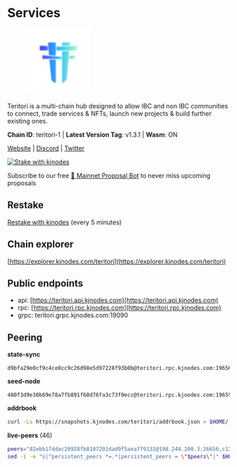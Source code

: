 # Services

<figure><img src="https://raw.githubusercontent.com/kj89/cosmos-images/main/logos/teritori.png" width="150" alt=""><figcaption></figcaption></figure>

Teritori is a multi-chain hub designed to allow IBC and non IBC communities  to connect, trade services & NFTs, launch new projects & build further existing ones.

**Chain ID**: teritori-1 | **Latest Version Tag**: v1.3.1 | **Wasm**: ON

[Website](https://teritori.com) | [Discord](https://discord.gg/teritori) | [Twitter](https://twitter.com/TeritoriNetwork)

[![Stake with kjnodes](https://i.ibb.co/cr44Q8j/button-stake-with-kjnodes.png)](https://restake.app/teritori/torivaloper184ln03hkpt75uhrrr26f66kvcqvf4yn4nc2xjm)

Subscribe to our free [🤖 Mainnet Proposal Bot](https://t.me/kjnodes_proposal_bot) to never miss upcoming proposals

## Restake

[Restake with kjnodes](https://restake.app/teritori/torivaloper184ln03hkpt75uhrrr26f66kvcqvf4yn4nc2xjm) (every 5 minutes)
## Chain explorer
[https://explorer.kjnodes.com/teritori](https://explorer.kjnodes.com/teritori)

## Public endpoints

* api: [https://teritori.api.kjnodes.com](https://teritori.api.kjnodes.com)
* rpc: [https://teritori.rpc.kjnodes.com](https://teritori.rpc.kjnodes.com)
* grpc: teritori.grpc.kjnodes.com:19090

## Peering

**state-sync**

```text
d9bfa29e0cf9c4ce0cc9c26d98e5d97228f93b0b@teritori.rpc.kjnodes.com:19656
```

**seed-node**

```text
400f3d9e30b69e78a7fb891f60d76fa3c73f0ecc@teritori.rpc.kjnodes.com:19659
```

**addrbook**
```bash
curl -Ls https://snapshots.kjnodes.com/teritori/addrbook.json > $HOME/.teritorid/config/addrbook.json
```

**live-peers** (46)
```bash
peers="82ebb17ddac20928fb8107201dad9f5aea7f9132@198.244.200.3:26656,c124ce0b508e8b9ed1c5b6957f362225659b5343@169.155.168.57:26656,526d8c7c44f59be9a39d7463c576b68c0db23174@65.108.234.23:15956,1e08fefb7e8851490d40e804df76d1ac33cb1f0a@38.146.3.175:15956,44b2bf9d970aece0531d3d939c5c546a7ac9201a@34.219.76.190:26656,106490318e51355bc6d72e7941a0080f8b8256b9@185.16.39.14:26656,63c28f10976800fd783930067d3d3a4eef358b28@173.215.85.171:20070,e1b058e5cfa2b836ddaa496b10911da62dcf182e@138.201.8.248:26656,0e189bbc6db606a14950a0e59641b798a255c3c8@65.109.37.154:3000,46b7ae20e3cc4264076a91c3601f3894a021a80d@65.108.6.45:36656,ebc272824924ea1a27ea3183dd0b9ba713494f83@95.214.52.139:27166,c12c1ed98ab1f24266980c1f05ed0ca8812ca7aa@95.217.192.230:16656,722b63e6c65628b929f22013dcbcde980210cb44@176.9.127.54:26656,409c8a2b94d3835419127521347355ae47f07dd3@5.181.190.157:27656,0b27217386756577e1eadf00c4169dc8f041e522@51.210.7.219:26656,35de81a10ed992e427e6eb1d0d9ec3622d0f37fe@193.70.47.90:15956,41caa4106f68977e3a5123e56f57934a2d34a1c1@185.16.38.210:27166,2b4f46e601fb4ede2a0c98976337e3afdaa50dac@65.108.238.102:15956,e726816f42831689eab9378d5d577f1d06d25716@176.9.188.21:26656,920f32f409bbb18b641cdc9513545e2e016c2c62@142.132.203.60:26656,b212d5740b2e11e54f56b072dc13b6134650cfb5@134.65.192.81:26656,47a2d6c1c16f68b1c78bb9d11ef265fc961ebe00@65.108.106.172:27656,d956d6180e96c62315a777b1a3ed8f1ebf873e80@38.242.232.202:29656,78815c81331c114cd508dae3a012f0d3e5e2b966@185.119.118.117:3000,0212e8a654e6157f7e1332d0a399b27d02843bdd@65.108.0.93:46656,bdc0136f16ef53e5df84957549c876693345bbd6@51.159.2.19:27229,6085c32b26fb1baa4b16b426f5d56f2fff81cfc7@135.181.165.246:26656,1f858b8cc8e18ef05de79dd470ad29ba29ddbeb7@65.108.77.106:26889,669470aba9778ccccd07127115dcdc30e141d7ae@65.108.232.248:33656,ad347ea1ec920d12ccda2341348bcc89687739ef@88.99.164.158:38026,17308ce7e097819743a01c0d30fedaa27e9f16a4@141.95.65.73:15956,2aab2f1c2c9b2a74c05ff53107f53b9b5cf75e6c@195.189.96.121:51656,60d992aae7c708c097d41829bb3968bce16379e2@51.81.107.95:10756,48980875839186e08e12ebf0d9a2803b45206833@65.109.92.241:38026,b336b83d9bab0b8cf96a3833efcbc196fab63fdd@212.95.51.215:36656,ca0d6b49b304c5f1c629809795f50440d5710b40@159.89.40.188:26656,efe721a953196d8c5f2375b86dcd54285aec565c@51.158.231.48:26656,992b8ab3e7b0ff4025be3082a3bf72107580bd49@65.109.106.172:36656,942c99cb9ff717552f884639dda9f52ab66f9726@142.132.209.97:26656,a7d96dc929824613315dcc1c90fee119f28cc51f@164.152.161.254:26656,6ef7a8bc7a3cc0856594f12570e8f2282a099dcf@65.109.93.152:26796,d9bfa29e0cf9c4ce0cc9c26d98e5d97228f93b0b@65.109.88.38:19656,3178ac8fffd269325500c95679d58d5e8ec61746@198.244.213.94:22956,51eaf493facf36754411baa4f7b89355bd9cb3e7@195.201.63.87:42666,3594b73f909a9c4b87cfe6a361ef8b2b51124dd5@65.109.69.59:15956,15e7d5ef19a373da5ca7aebbe3b57203f21e0a07@198.244.179.127:26656"
sed -i -e "s|^persistent_peers *=.*|persistent_peers = \"$peers\"|" $HOME/.teritorid/config/config.toml
```
